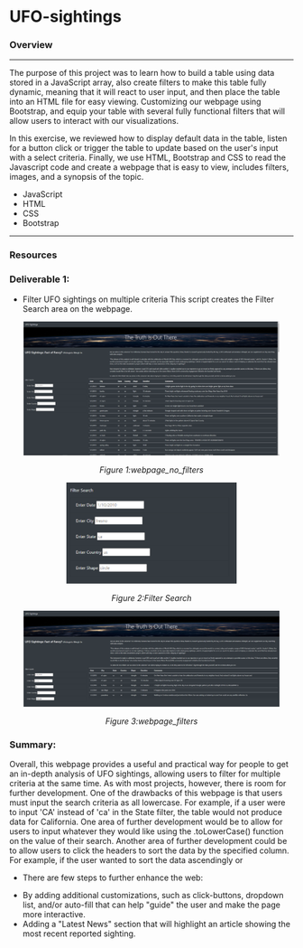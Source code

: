 # UFO-sightings

### Overview
---
The purpose of this project was to learn how to build a table using data stored in a JavaScript array, also create filters to make this table fully dynamic, meaning that it will react to user input, and then place the table into an HTML file for easy viewing. Customizing our webpage using Bootstrap, and equip your table with several fully functional filters that will allow users to interact with our visualizations. 

In this exercise, we reviewed how to display default data in the table, listen for a button click or trigger the table to update based on the user's input with a select criteria. Finally, we use HTML, Bootstrap and CSS to read the Javascript code and create a webpage that is easy to view, includes filters, images, and a synopsis of the topic.

* JavaScript
* HTML
* CSS
* Bootstrap
---

### Resources
### Deliverable 1:
* Filter UFO sightings on multiple criteria
This script creates the Filter Search area on the webpage.
<p align="center">  
<img src="https://github.com/Tifarahani/UFO-sightings/blob/main/Statics/Images/webpage_no_filters.png"  width="90%" height="90%">
</p>
<p align="center">  
<i>Figure 1:webpage_no_filters </i>
</p>
<p align="center">  
<img src="https://github.com/Tifarahani/UFO-sightings/blob/main/Statics/Images/filters.png"  width="60%" height="60%">
</p>
<p align="center">  
<i>Figure 2:Filter Search </i>
</p>
<p align="center">  
<img src="https://github.com/Tifarahani/UFO-sightings/blob/main/Statics/Images/webpage_filters.png"  width="90%" height="90%">
</p>
<p align="center">  
<i>Figure 3:webpage_filters </i>
</p>

### Summary:
Overall, this webpage provides a useful and practical way for people to get an in-depth analysis of UFO sightings, allowing users to filter for multiple criteria at the same time. As with most projects, however, there is room for further development. One of the drawbacks of this webpage is that users must input the search criteria as all lowercase. For example, if a user were to input 'CA' instead of 'ca' in the State filter, the table would not produce data for California. One area of further development would be to allow for users to input whatever they would like using the .toLowerCase() function on the value of their search. Another area of further development could be to allow users to click the headers to sort the data by the specified column. For example, if the user wanted to sort the data ascendingly or 

- There are few steps to further enhance the web:
 * By adding additional customizations, such as click-buttons, dropdown list, and/or auto-fill that can help "guide" the user and make the page more interactive.
 * Adding a "Latest News" section that will highlight an article showing the most recent reported sighting.
